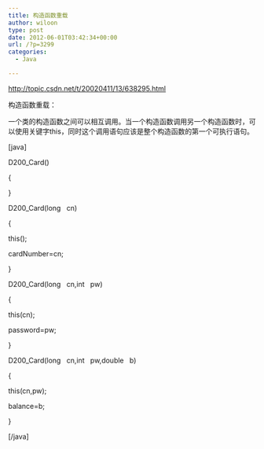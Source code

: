 ```yaml
---
title: 构造函数重载
author: wiloon
type: post
date: 2012-06-01T03:42:34+00:00
url: /?p=3299
categories:
  - Java

---
```

<http://topic.csdn.net/t/20020411/13/638295.html>

构造函数重载：
  
一个类的构造函数之间可以相互调用。当一个构造函数调用另一个构造函数时，可以使用关键字this，同时这个调用语句应该是整个构造函数的第一个可执行语句。

[java]

D200_Card()
  
{
  
}

D200_Card(long   cn)
  
{
  
this();
  
cardNumber=cn;
  
}

D200_Card(long   cn,int   pw)
  
{
  
this(cn);
  
password=pw;
  
}

D200_Card(long   cn,int   pw,double   b)
  
{
  
this(cn,pw);
  
balance=b;
  
}

[/java]